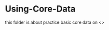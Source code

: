 Using-Core-Data
===============
this folder is about practice basic core data on <<ios7 development recipes>>
